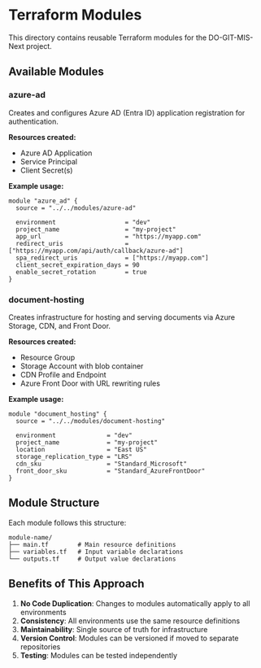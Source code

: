 # Terraform Modules

This directory contains reusable Terraform modules for the DO-GIT-MIS-Next project.

## Available Modules

### azure-ad
Creates and configures Azure AD (Entra ID) application registration for authentication.

**Resources created:**
- Azure AD Application
- Service Principal
- Client Secret(s)

**Example usage:**
```hcl
module "azure_ad" {
  source = "../../modules/azure-ad"
  
  environment                   = "dev"
  project_name                  = "my-project"
  app_url                       = "https://myapp.com"
  redirect_uris                 = ["https://myapp.com/api/auth/callback/azure-ad"]
  spa_redirect_uris             = ["https://myapp.com"]
  client_secret_expiration_days = 90
  enable_secret_rotation        = true
}
```

### document-hosting
Creates infrastructure for hosting and serving documents via Azure Storage, CDN, and Front Door.

**Resources created:**
- Resource Group
- Storage Account with blob container
- CDN Profile and Endpoint
- Azure Front Door with URL rewriting rules

**Example usage:**
```hcl
module "document_hosting" {
  source = "../../modules/document-hosting"
  
  environment              = "dev"
  project_name             = "my-project"
  location                 = "East US"
  storage_replication_type = "LRS"
  cdn_sku                  = "Standard_Microsoft"
  front_door_sku           = "Standard_AzureFrontDoor"
}
```

## Module Structure

Each module follows this structure:
```
module-name/
├── main.tf        # Main resource definitions
├── variables.tf   # Input variable declarations
└── outputs.tf     # Output value declarations
```

## Benefits of This Approach

1. **No Code Duplication**: Changes to modules automatically apply to all environments
2. **Consistency**: All environments use the same resource definitions
3. **Maintainability**: Single source of truth for infrastructure
4. **Version Control**: Modules can be versioned if moved to separate repositories
5. **Testing**: Modules can be tested independently 